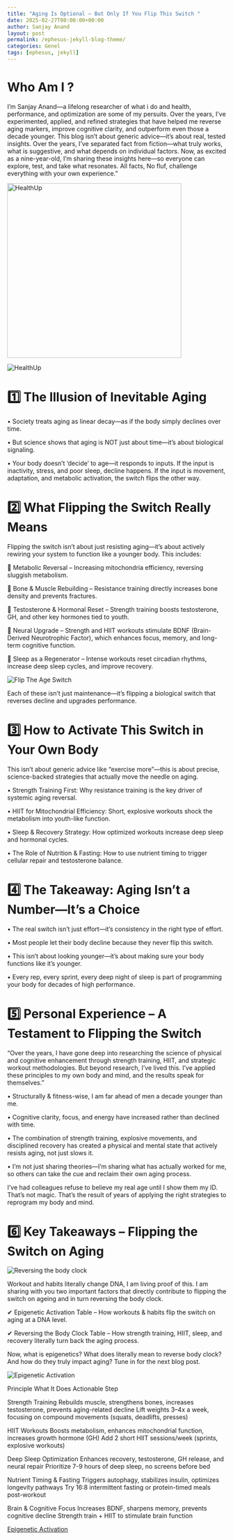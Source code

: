 ```yaml
---
title: "Aging Is Optional – But Only If You Flip This Switch "
date: 2025-02-27T00:00:00+00:00
author: Sanjay Anand
layout: post
permalink: /ephesus-jekyll-blog-theme/
categories: Genel
tags: [ephesus, jekyll]
---
```

 
 
 # Who Am I ?

 I’m Sanjay Anand—a lifelong researcher of what i do and health, performance, and optimization are some of my persuits. Over the years, I’ve experimented, applied, and refined strategies that have helped me reverse aging markers, improve cognitive clarity, and outperform even those a decade younger. 
 This blog isn’t about generic advice—it’s about real, tested insights. 
 Over the years, I’ve separated fact from fiction—what truly works, what is suggestive, and what depends on individual factors. Now, as excited as a nine-year-old, I’m sharing these insights here—so everyone can explore, test, and take what resonates. 
 All facts, No fluf, challenge everything with your own experience.” 
 
<img src="/assets/images/health_up.png" width="400" alt="HealthUp">

 ![HealthUp ](/assets/images/health_up.png "HealthUp")

# 1️⃣ The Illusion of Inevitable Aging 

• Society treats aging as linear decay—as if the body simply declines over time. 

• But science shows that aging is NOT just about time—it’s about biological signaling. 

• Your body doesn’t ‘decide’ to age—it responds to inputs. If the input is inactivity, stress, and poor sleep, decline happens. If the input is movement, adaptation, and metabolic activation, the switch flips the other way. 

 
 

# 2️⃣ What Flipping the Switch Really Means 

 
 

Flipping the switch isn’t about just resisting aging—it’s about actively rewiring your system to function like a younger body. This includes: 

🔹 Metabolic Reversal – Increasing mitochondria efficiency, reversing sluggish metabolism. 

🔹 Bone & Muscle Rebuilding – Resistance training directly increases bone density and prevents fractures. 

🔹 Testosterone & Hormonal Reset – Strength training boosts testosterone, GH, and other key hormones tied to youth. 

🔹 Neural Upgrade – Strength and HIIT workouts stimulate BDNF (Brain-Derived Neurotrophic Factor), which enhances focus, memory, and long-term cognitive function. 

🔹 Sleep as a Regenerator – Intense workouts reset circadian rhythms, increase deep sleep cycles, and improve recovery. 

 
 ![Flip The Age Switch ](/assets/images/flip_the_age_switch.png "Flip the Age Switch")

Each of these isn’t just maintenance—it’s flipping a biological switch that reverses decline and upgrades performance. 

 
 

# 3️⃣ How to Activate This Switch in Your Own Body 

 
 

This isn’t about generic advice like “exercise more”—this is about precise, science-backed strategies that actually move the needle on aging. 

• Strength Training First: Why resistance training is the key driver of systemic aging reversal. 

• HIIT for Mitochondrial Efficiency: Short, explosive workouts shock the metabolism into youth-like function. 

• Sleep & Recovery Strategy: How optimized workouts increase deep sleep and hormonal cycles. 

• The Role of Nutrition & Fasting: How to use nutrient timing to trigger cellular repair and testosterone balance. 

 
 

# 4️⃣ The Takeaway: Aging Isn’t a Number—It’s a Choice 

• The real switch isn’t just effort—it’s consistency in the right type of effort. 

• Most people let their body decline because they never flip this switch. 

• This isn’t about looking younger—it’s about making sure your body functions like it’s younger. 

• Every rep, every sprint, every deep night of sleep is part of programming your body for decades of high performance. 

 

# 5️⃣ Personal Experience – A Testament to Flipping the Switch 

 
 

“Over the years, I have gone deep into researching the science of physical and cognitive enhancement through strength training, HIIT, and strategic workout methodologies. But beyond research, I’ve lived this. I’ve applied these principles to my own body and mind, and the results speak for themselves.” 

• Structurally & fitness-wise, I am far ahead of men a decade younger than me. 

• Cognitive clarity, focus, and energy have increased rather than declined with time. 

• The combination of strength training, explosive movements, and disciplined recovery has created a physical and mental state that actively resists aging, not just slows it. 

• I’m not just sharing theories—I’m sharing what has actually worked for me, so others can take the cue and reclaim their own aging process. 

 
I’ve had colleagues refuse to believe my real age until I show them my ID. That’s not magic. That’s the result of years of applying the right strategies to reprogram my body and mind. 

 

# 6️⃣ Key Takeaways – Flipping the Switch on Aging 

![Reversing the body clock ](/assets/images/reversing_bodyclock.png "Reversing the body clock")

 Workout and habits literally change DNA, I am living proof of this. I am sharing with you two important factors that directly contribute to flipping the switch on ageing and in turn reversing the body clock.

✔ Epigenetic Activation Table – How workouts & habits flip the switch on aging at a DNA level. 

✔ Reversing the Body Clock Table – How strength training, HIIT, sleep, and recovery literally turn back the aging process. 

Now, what is epigenetics? What does literally mean to reverse body clock? And how do they truly impact aging? Tune in for the next blog post.

 ![Epigenetic Activation ](/assets/images/epigenetics_activation.png "Epigenetic Activation")


Principle What It Does Actionable Step 

Strength Training Rebuilds muscle, strengthens bones, increases testosterone, prevents aging-related decline Lift weights 3–4x a week, focusing on compound movements (squats, deadlifts, presses) 

HIIT Workouts Boosts metabolism, enhances mitochondrial function, increases growth hormone (GH) Add 2 short HIIT sessions/week (sprints, explosive workouts) 

Deep Sleep Optimization Enhances recovery, testosterone, GH release, and neural repair Prioritize 7-9 hours of deep sleep, no screens before bed 

Nutrient Timing & Fasting Triggers autophagy, stabilizes insulin, optimizes longevity pathways Try 16:8 intermittent fasting or protein-timed meals post-workout 

Brain & Cognitive Focus Increases BDNF, sharpens memory, prevents cognitive decline Strength train + HIIT to stimulate brain function 

 [Epigenetic Activation ](/blogs/assets/images/epigenetic_activation.jpg "Epigenetic Activation")

 

 

 
